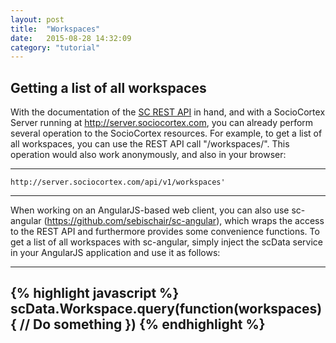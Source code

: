 ```yaml
---
layout: post
title:  "Workspaces"
date:   2015-08-28 14:32:09
category: "tutorial"
---
```


Getting a list of all workspaces
--------------------

With the documentation of the [SC REST API](/documentation/) in hand, and with a SocioCortex Server running at http://server.sociocortex.com, you can already perform several operation to the SocioCortex resources. For example, to get a list of all workspaces, you can use the REST API call "/workspaces/". This operation would also work anonymously, and also in your browser:

----------
    http://server.sociocortex.com/api/v1/workspaces'
----------

When working on an AngularJS-based web client, you can also use sc-angular (https://github.com/sebischair/sc-angular), which wraps the access to the REST API and furthermore provides some convenience functions. To get a list of all workspaces with sc-angular, simply inject the scData service in your AngularJS application and use it as follows:

----------
{% highlight javascript %}
    scData.Workspace.query(function(workspaces) {
        // Do something
    })
{% endhighlight %}
----------
